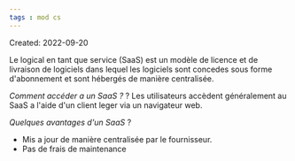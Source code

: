 ```yaml
---
tags : mod cs
---
```

Created: 2022-09-20

Le logical en tant que service (SaaS) est un modèle de licence et de livraison de logiciels dans lequel les logiciels sont concedes sous forme d'abonnement et sont hébergés de manière centralisée.

*Comment accéder a un SaaS ?*
?
Les utilisateurs accèdent généralement au SaaS a l'aide d'un client leger via un navigateur web.

*Quelques avantages d'un SaaS*
?
- Mis a jour de manière centralisée par le fournisseur.
- Pas de frais de maintenance
